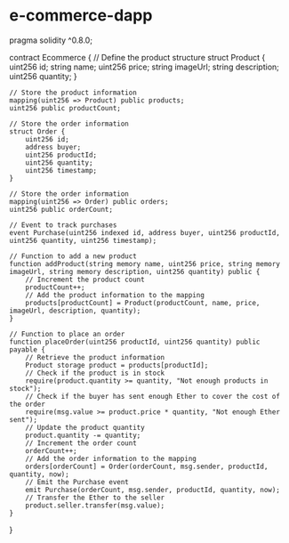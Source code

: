 # e-commerce-dapp

pragma solidity ^0.8.0;

contract Ecommerce {
    // Define the product structure
    struct Product {
        uint256 id;
        string name;
        uint256 price;
        string imageUrl;
        string description;
        uint256 quantity;
    }

    // Store the product information
    mapping(uint256 => Product) public products;
    uint256 public productCount;

    // Store the order information
    struct Order {
        uint256 id;
        address buyer;
        uint256 productId;
        uint256 quantity;
        uint256 timestamp;
    }

    // Store the order information
    mapping(uint256 => Order) public orders;
    uint256 public orderCount;

    // Event to track purchases
    event Purchase(uint256 indexed id, address buyer, uint256 productId, uint256 quantity, uint256 timestamp);

    // Function to add a new product
    function addProduct(string memory name, uint256 price, string memory imageUrl, string memory description, uint256 quantity) public {
        // Increment the product count
        productCount++;
        // Add the product information to the mapping
        products[productCount] = Product(productCount, name, price, imageUrl, description, quantity);
    }

    // Function to place an order
    function placeOrder(uint256 productId, uint256 quantity) public payable {
        // Retrieve the product information
        Product storage product = products[productId];
        // Check if the product is in stock
        require(product.quantity >= quantity, "Not enough products in stock");
        // Check if the buyer has sent enough Ether to cover the cost of the order
        require(msg.value >= product.price * quantity, "Not enough Ether sent");
        // Update the product quantity
        product.quantity -= quantity;
        // Increment the order count
        orderCount++;
        // Add the order information to the mapping
        orders[orderCount] = Order(orderCount, msg.sender, productId, quantity, now);
        // Emit the Purchase event
        emit Purchase(orderCount, msg.sender, productId, quantity, now);
        // Transfer the Ether to the seller
        product.seller.transfer(msg.value);
    }
}
